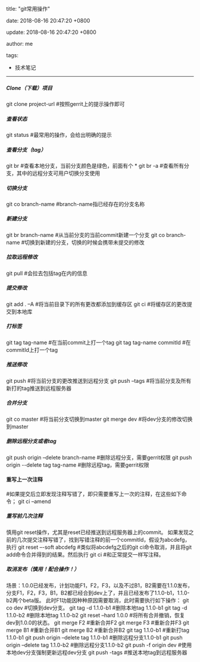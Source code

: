 title: "git常用操作"

date: 2018-08-16 20:47:20 +0800

update: 2018-08-16 20:47:20 +0800

author: me

tags: 

- 技术笔记

------

##### Clone（下载）项目

git clone project-url  #按照gerrit上的提示操作即可

##### 查看状态

git status   #最常用的操作，会给出明确的提示

##### 查看分支（tag）

git br      #查看本地分支，当前分支颜色是绿色，前面有个 *
git br -a   #查看所有分支，其中的远程分支可用户切换分支使用

##### 切换分支

git co branch-name  #branch-name指已经存在的分支名称

##### 新建分支

git br branch-name    #从当前分支的当前commit新建一个分支
git co branch-name    #切换到新建的分支，切换的时候会携带未提交的修改

##### 拉取远程修改

git pull    #会拉去包括tag在内的信息

##### 提交修改

git add . –A    #将当前目录下的所有更改都添加到缓存区
git ci          #将缓存区的更改提交到本地库

##### 打标签

git tag tag-name            #在当前commit上打一个tag
git tag tag-name commitId   #在commitId上打一个tag

##### 推送修改

git push          #将当前分支的更改推送到远程分支
git push –tags    #将当前分支及所有新打的tag推送到远程服务器

##### 合并分支

git co master   #将当前分支切换到master
git merge dev   #将dev分支的修改切换到master

##### 删除远程分支或者tag

git push origin –delete branch-name     #删除远程分支，需要gerrit权限
git push origin --delete tag tag-name   #删除远程tag，需要gerrit权限

#### 重写上一次注释

#如果提交后立即发现注释写错了，即只需要重写上一次的注释，在这些如下命令；
git ci –amend

##### 重写前几次注释

慎用git reset操作，尤其是reset已经推送到远程服务器上的commit。
如果发现之前的几次提交注释写错了，找到写错注释的前一个commitId，假设为abcdefg，执行
git reset –-soft abcdefg    #类似将abcdefg之后的git ci命令取消，并且将git add命令合并得到的结果。然后执行
git ci                      #和正常提交一样写注释。

##### 取消发布（慎用！配合操作！）

场景：1.0.0已经发布，计划功能F1，F2，F3，以及不过B1，B2需要在1.1.0发布，
分支F1，F2，F3，B1，B2都已经合到dev上了，并且已经发布了1.1.0-b1，1.1.0-b2两个beta版。
此时F1功能因种种原因需要取消，此时需要执行如下操作：
git co dev           #切换到dev分支。
git tag -d 1.1.0-b1  #删除本地tag 1.1.0-b1
git tag -d 1.1.0-b2  #删除本地tag 1.1.0-b2
git reset –hard 1.0.0  #将所有合并撤销，恢复dev到1.0.0的状态。
git merge F2   #重新合并F2
git merge F3   #重新合并F3
git merge B1   #重新合并B1
git merge B2   #重新合并B2
git tag 1.1.0-b1 #重新打tag 1.1.0-b1
git push origin –delete tag 1.1.0-b1 #删除远程分支1.1.0-b1
git push origin –delete tag 1.1.0-b2 #删除远程分支1.1.0-b2
git push -f origin dev #使用本地dev分支强制更新远程dev分支
git push -tags   #推送本地tag到远程服务器